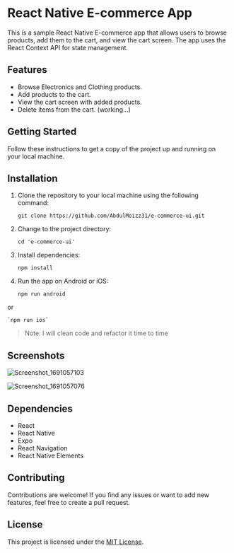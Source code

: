 # React Native E-commerce App

This is a sample React Native E-commerce app that allows users to browse products, add them to the cart, and view the cart screen. The app uses the React Context API for state management.

## Features

- Browse Electronics and Clothing products.
- Add products to the cart.  
- View the cart screen with added products.  
- Delete items from the cart.  (working...)

## Getting Started

Follow these instructions to get a copy of the project up and running on your local machine.

## Installation

1. Clone the repository to your local machine using the following command:

   `git clone https://github.com/AbdulMoizz31/e-commerce-ui.git`

2. Change to the project directory:

   `cd 'e-commerce-ui'`

3. Install dependencies:

   `npm install`

5. Run the app on Android or iOS:

   `npm run android`

or

    `npm run ios`


>Note: I will clean code and refactor it time to time


## Screenshots

![Screenshot_1691057103](https://github.com/AbdulMoizz31/e-commerce-ui/assets/88984953/b5e34caf-3ae9-49c4-aa98-1a5592321a90)


![Screenshot_1691057076](https://github.com/AbdulMoizz31/e-commerce-ui/assets/88984953/90c89a8d-e0c5-4293-a91d-1effafb0cc62)


## Dependencies

- React
- React Native
- Expo
- React Navigation
- React Native Elements

## Contributing

Contributions are welcome! If you find any issues or want to add new features, feel free to create a pull request.

## License

This project is licensed under the [MIT License](LICENSE).
